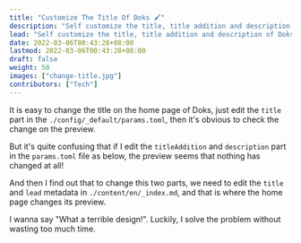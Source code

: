 ```yaml
---
title: "Customize The Title Of Doks 🖌️"
description: "Self customize the title, title addition and description of Doks on the home page."
lead: "Self customize the title, title addition and description of Doks on the home page."
date: 2022-03-06T00:43:28+08:00
lastmod: 2022-03-06T00:43:28+08:00
draft: false
weight: 50
images: ["change-title.jpg"]
contributors: ["Tech"]
---
```


It is easy to change the title on the home page of Doks, just edit the `title` part in the `./config/_default/params.toml`, then it's obvious to check the change on the preview.

But it's quite confusing that if I edit the `titleAddition` and `description` part in the `params.toml` file as below, the preview seems that nothing has changed at all!

And then I find out that to change this two parts, we need to edit the `title` and `lead` metadata in `./content/en/_index.md`, and that is where the home page changes its preview.

I wanna say "What a terrible design!". Luckily, I solve the problem without wasting too much time.
